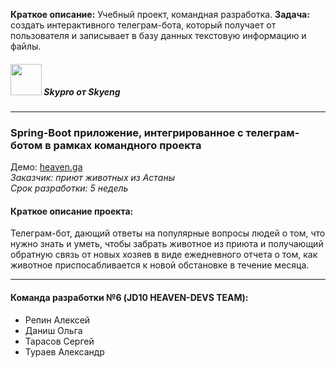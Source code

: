 **Краткое описание:** Учебный проект, командная разработка. **Задача:** создать интерактивного телеграм-бота, который получает от пользователя и записывает в базу данных текстовую информацию и файлы.

##### <img src="http://alrepin.sytes.net/school/student/2/avatar/preview" width="50" height="50"/> Skypro от Skyeng
***


###  Spring-Boot приложение, интегрированное с телеграм-ботом в рамках командного проекта
Демо: [heaven.ga](http://heaven.ga)  
_Заказчик: приют животных из Астаны_  
_Срок разработки: 5 недель_

#### Краткое описание проекта:  

Телеграм-бот, дающий ответы на популярные вопросы людей о том, что нужно знать и уметь, чтобы забрать животное из приюта и получающий обратную связь от новых хозяев в виде ежедневного отчета о том, как животное приспосабливается к новой обстановке в течение месяца.
***

#### Команда разработки №6 (JD10 HEAVEN-DEVS TEAM):
- Репин Алексей
- Даниш Ольга
- Тарасов Сергей
- Тураев Александр
